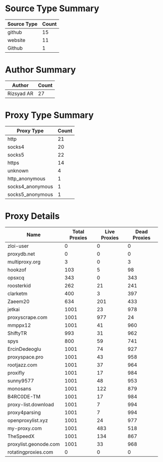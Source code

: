 # Source Type Summary

| Source Type | Count |
|-------------|-------|
| github | 15 |
| website | 11 |
| Github | 1 |


# Author Summary

| Author | Count |
|--------|-------|
| Rizsyad AR | 27 |


# Proxy Type Summary

| Proxy Type | Count |
|------------|-------|
| http | 21 |
| socks4 | 20 |
| socks5 | 22 |
| https | 14 |
| unknown | 4 |
| http_anonymous | 1 |
| socks4_anonymous | 1 |
| socks5_anonymous | 1 |


# Proxy Details

| Name | Total Proxies | Live Proxies | Dead Proxies |
|------|---------------|--------------|---------------|
| zloi-user | 0 | 0 | 0 |
| proxydb.net | 0 | 0 | 0 |
| multiproxy.org | 3 | 0 | 3 |
| hookzof | 103 | 5 | 98 |
| opsxcq | 343 | 0 | 343 |
| roosterkid | 262 | 21 | 241 |
| clarketm | 400 | 3 | 397 |
| Zaeem20 | 634 | 201 | 433 |
| jetkai | 1001 | 23 | 978 |
| proxyscrape.com | 1001 | 977 | 24 |
| mmppx12 | 1001 | 41 | 960 |
| ShiftyTR | 993 | 31 | 962 |
| spys | 800 | 59 | 741 |
| ErcinDedeoglu | 1001 | 74 | 927 |
| proxyspace.pro | 1001 | 43 | 958 |
| rootjazz.com | 1001 | 37 | 964 |
| proxifly | 1001 | 17 | 984 |
| sunny9577 | 1001 | 48 | 953 |
| monosans | 1001 | 122 | 879 |
| B4RC0DE-TM | 1001 | 17 | 984 |
| proxy-list.download | 1001 | 7 | 994 |
| proxy4parsing | 1001 | 7 | 994 |
| openproxylist.xyz | 1001 | 24 | 977 |
| my-proxy.com | 1001 | 483 | 518 |
| TheSpeedX | 1001 | 134 | 867 |
| proxylist.geonode.com | 1001 | 33 | 968 |
| rotatingproxies.com | 0 | 0 | 0 |
